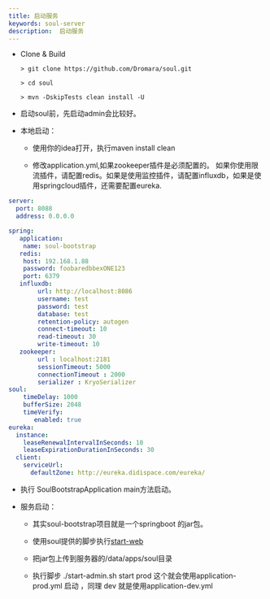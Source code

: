 ```yaml
---
title: 启动服务
keywords: soul-server
description:  启动服务
---
```




* Clone & Build
   ```
   > git clone https://github.com/Dromara/soul.git

   > cd soul

   > mvn -DskipTests clean install -U
   ```
* 启动soul前，先启动admin会比较好。

* 本地启动：
    
    * 使用你的idea打开，执行maven install clean

    * 修改application.yml,如果zookeeper插件是必须配置的。 如果你使用限流插件，请配置redis。如果是使用监控插件，请配置influxdb，如果是使用springcloud插件，还需要配置eureka.
```yml
server:
  port: 8088
  address: 0.0.0.0

spring:
   application:
    name: soul-bootstrap
   redis:
    host: 192.168.1.88
    password: foobaredbbexONE123
    port: 6379
   influxdb:
        url: http://localhost:8086
        username: test
        password: test
        database: test
        retention-policy: autogen
        connect-timeout: 10
        read-timeout: 30
        write-timeout: 10
   zookeeper:
        url : localhost:2181
        sessionTimeout: 5000
        connectionTimeout : 2000
        serializer : KryoSerializer
soul:
    timeDelay: 1000
    bufferSize: 2048
    timeVerify:
       enabled: true
eureka:
  instance:
    leaseRenewalIntervalInSeconds: 10
    leaseExpirationDurationInSeconds: 30
  client:
    serviceUrl:
      defaultZone: http://eureka.didispace.com/eureka/
```

* 执行 SoulBootstrapApplication main方法启动。

* 服务启动：
  
   * 其实soul-bootstrap项目就是一个springboot 的jar包。
 
   * 使用soul提供的脚步执行[start-web](https://github.com/Dromara/soul/blob/master/script/start-web.sh)

   * 把jar包上传到服务器的/data/apps/soul目录

   * 执行脚步  ./start-admin.sh  start prod 这个就会使用application-prod.yml 启动 ，同理 dev 就是使用application-dev.yml
        
     